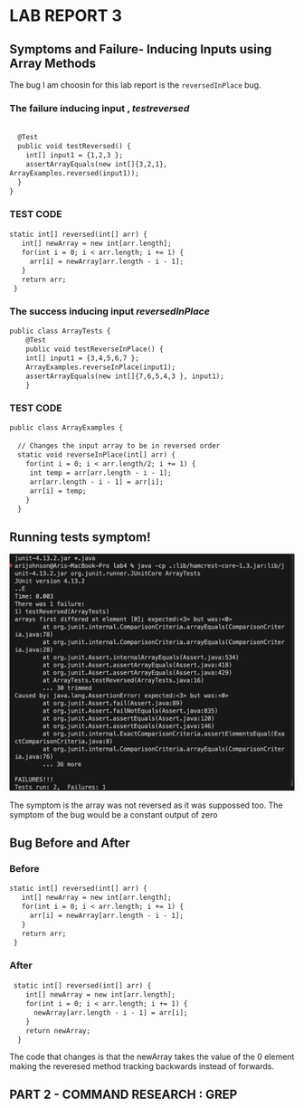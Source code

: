 # LAB REPORT 3 #

## Symptoms and Failure- Inducing Inputs using Array Methods ##

The bug I am choosin for this lab report is the `reversedInPlace` bug.

### The failure inducing input , *testreversed*

```

  @Test
  public void testReversed() {
    int[] input1 = {1,2,3 };
    assertArrayEquals(new int[]{3,2,1}, ArrayExamples.reversed(input1));
  }
}
```
### TEST CODE 
 ```
 static int[] reversed(int[] arr) {
    int[] newArray = new int[arr.length];
    for(int i = 0; i < arr.length; i += 1) {
      arr[i] = newArray[arr.length - i - 1];
    }
    return arr;
  }
```


### The success inducing input *reversedInPlace*

```
public class ArrayTests {
	@Test 
	public void testReverseInPlace() {
    int[] input1 = {3,4,5,6,7 };
    ArrayExamples.reverseInPlace(input1);
    assertArrayEquals(new int[]{7,6,5,4,3 }, input1);
	}
```
### TEST CODE

```
public class ArrayExamples {

  // Changes the input array to be in reversed order
  static void reverseInPlace(int[] arr) {
    for(int i = 0; i < arr.length/2; i += 1) {
     int temp = arr[arr.length - i - 1];
     arr[arr.length - i - 1] = arr[i];
     arr[i] = temp;
    }
  }
```
## Running tests symptom!
![Image](TESTSlabReport3.png)

The symptom is the array was not reversed as it was suppossed too. The symptom of the bug would be a constant output of zero

## Bug Before and After

### Before
 ```
 static int[] reversed(int[] arr) {
    int[] newArray = new int[arr.length];
    for(int i = 0; i < arr.length; i += 1) {
      arr[i] = newArray[arr.length - i - 1];
    }
    return arr;
  }
```
### After

```
 static int[] reversed(int[] arr) {
    int[] newArray = new int[arr.length];
    for(int i = 0; i < arr.length; i += 1) {
      newArray[arr.length - i - 1] = arr[i];
    }
    return newArray;
  }
```
The code that changes is that the newArray takes the value of the 0 element making the reveresed method tracking backwards instead of forwards.

## PART 2 - COMMAND RESEARCH : GREP



